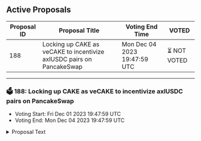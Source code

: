 ## Active Proposals

| Proposal ID | Proposal Title | Voting End Time | VOTED |
|-------------|----------------|-----------------|-------|
| 188 | Locking up CAKE as veCAKE to incentivize axlUSDC pairs on PancakeSwap | Mon Dec 04 2023 19:47:59 UTC | ⏳ NOT VOTED |

---

### 🗳 188: Locking up CAKE as veCAKE to incentivize axlUSDC pairs on PancakeSwap
- Voting Start: Fri Dec 01 2023 19:47:59 UTC
- Voting End: Mon Dec 04 2023 19:47:59 UTC

<details>
<summary>Proposal Text</summary>
 
This proposal withdraw funds from community pool to incentivize liquidity for the axlUSDC-USDT v3 pair on BNB Chain PancakeSwap as mentioned here:https://community.axelar.network/t/locking-up-cake-as-vecake-to-incentivize-axlusdc-pairs-on-pancakeswap/2556
</details>
